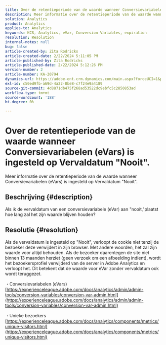 ```yaml
---
title: Over de retentieperiode van de waarde wanneer Conversievariabelen (eVars) is ingesteld op Vervaldatum "Nooit".
description: Meer informatie over de retentieperiode van de waarde wanneer Conversievariabelen (eVars) is ingesteld op Vervaldatum "Nooit".
solution: Analytics
product: Analytics
applies-to: Analytics
keywords: KCS, Analytics, eVar, Conversion Variables, expiration
resolution: Resolution
internal-notes: null
bug: false
article-created-by: Zita Rodricks
article-created-date: 2/22/2024 5:11:05 PM
article-published-by: Zita Rodricks
article-published-date: 2/22/2024 5:12:26 PM
version-number: 2
article-number: KA-20794
dynamics-url: https://adobe-ent.crm.dynamics.com/main.aspx?forceUCI=1&pagetype=entityrecord&etn=knowledgearticle&id=f8dece5a-a5d1-ee11-9079-6045bd0061cb
exl-id: c50ed9fb-a69d-4a22-8be8-c7f24e9a4189
source-git-commit: 4d8871db475f268ad53522dc9ebfc5c2850853ad
workflow-type: tm+mt
source-wordcount: '188'
ht-degree: 0%

---
```


# Over de retentieperiode van de waarde wanneer Conversievariabelen (eVars) is ingesteld op Vervaldatum &quot;Nooit&quot;.


Meer informatie over de retentieperiode van de waarde wanneer Conversievariabelen (eVars) is ingesteld op Vervaldatum &quot;Nooit&quot;.

## Beschrijving {#description}

Als ik de vervaldatum van een conversievariabele (eVar) aan &quot;nooit,&quot;plaatst hoe lang zal het zijn waarde blijven houden?

## Resolutie {#resolution}


Als de vervaldatum is ingesteld op &quot;Nooit&quot;, verloopt de cookie niet tenzij de bezoeker deze verwijdert in zijn browser. Met andere woorden, het zal zijn waarde voor altijd behouden. Als de bezoeker daarentegen de site niet binnen 13 maanden herziet (geen verzoek om een afbeelding indient), wordt het bezoekersprofiel verwijderd van de server in Adobe Analytics en verloopt het. Dit betekent dat de waarde voor eVar zonder vervaldatum ook wordt teruggezet.

・Conversievariabelen (eVars)
[https://experienceleague.adobe.com/docs/analytics/admin/admin-tools/conversion-variables/conversion-var-admin.html](https://experienceleague.adobe.com/docs/analytics/admin/admin-tools/conversion-variables/conversion-var-admin.html)

・Unieke bezoekers
[https://experienceleague.adobe.com/docs/analytics/components/metrics/unique-visitors.html](https://experienceleague.adobe.com/docs/analytics/components/metrics/unique-visitors.html)
